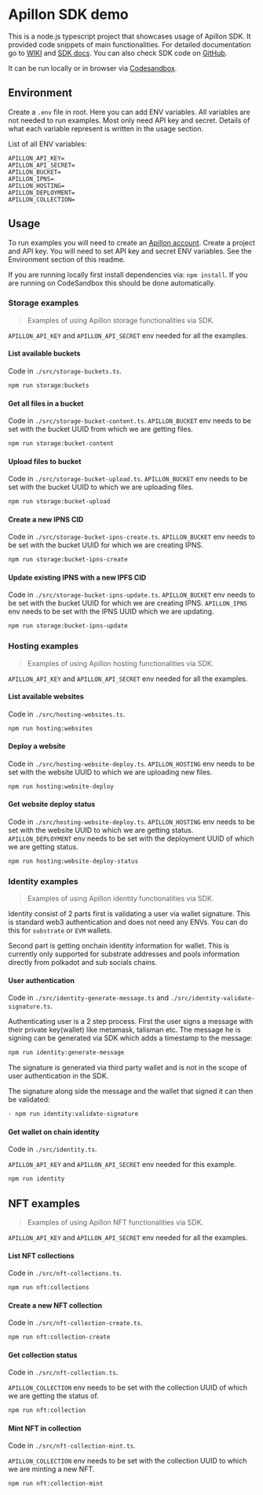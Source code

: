 # Apillon SDK demo

This is a node.js typescript project that showcases usage of Apillon SDK.
It provided code snippets of main functionalities. For detailed documentation go to [WIKI](https://wiki.apillon.io/build/5-apillon-sdk.html) and [SDK docs](https://sdk-docs.apillon.io/). You can also check SDK code on [GitHub](https://github.com/Apillon/sdk).

It can be run locally or in browser via [Codesandbox](https://codesandbox.io/).

## Environment

Create a `.env` file in root. Here you can add ENV variables. All variables are not needed to run examples.
Most only need API key and secret. Details of what each variable represent is written in the usage section.

List of all ENV variables:

```
APILLON_API_KEY=
APILLON_API_SECRET=
APILLON_BUCKET=
APILLON_IPNS=
APILLON_HOSTING=
APILLON_DEPLOYMENT=
APILLON_COLLECTION=
```

## Usage

To run examples you will need to create an [Apillon account](https://app.apillon.io/). Create a project and API key.
You will need to set API key and secret ENV variables. See the Environment section of this readme.

If you are running locally first install dependencies via: `npm install`.
If you are running on CodeSandbox this should be done automatically.

### Storage examples

> Examples of using Apillon storage functionalities via SDK.

`APILLON_API_KEY` and `APILLON_API_SECRET` env needed for all the examples.

#### List available buckets

Code in `./src/storage-buckets.ts`.

```sh
npm run storage:buckets
```

#### Get all files in a bucket

Code in `./src/storage-bucket-content.ts`.
`APILLON_BUCKET` env needs to be set with the bucket UUID from which we are getting files.

```sh
npm run storage:bucket-content
```

#### Upload files to bucket

Code in `./src/storage-bucket-upload.ts`.
`APILLON_BUCKET` env needs to be set with the bucket UUID to which we are uploading files.

```sh
npm run storage:bucket-upload
```

#### Create a new IPNS CID

Code in `./src/storage-bucket-ipns-create.ts`.
`APILLON_BUCKET` env needs to be set with the bucket UUID for which we are creating IPNS.

```sh
npm run storage:bucket-ipns-create
```

#### Update existing IPNS with a new IPFS CID

Code in `./src/storage-bucket-ipns-update.ts`.
`APILLON_BUCKET` env needs to be set with the bucket UUID for which we are creating IPNS.
`APILLON_IPNS` env needs to be set with the IPNS UUID which we are updating.

```sh
npm run storage:bucket-ipns-update
```

### Hosting examples

> Examples of using Apillon hosting functionalities via SDK.

`APILLON_API_KEY` and `APILLON_API_SECRET` env needed for all the examples.

#### List available websites

Code in `./src/hosting-websites.ts`.

```sh
npm run hosting:websites
```

#### Deploy a website

Code in `./src/hosting-website-deploy.ts`.
`APILLON_HOSTING` env needs to be set with the website UUID to which we are uploading new files.

```sh
npm run hosting:website-deploy
```

#### Get website deploy status

Code in `./src/hosting-website-deploy.ts`.
`APILLON_HOSTING` env needs to be set with the website UUID to which we are getting status.
`APILLON_DEPLOYMENT` env needs to be set with the deployment UUID of which we are getting status.

```sh
npm run hosting:website-deploy-status
```

### Identity examples

> Examples of using Apillon identity functionalities via SDK.

Identity consist of 2 parts first is validating a user via wallet signature. This is standard web3
authentication and does not need any ENVs. You can do this for `substrate` or `EVM` wallets.

Second part is getting onchain identity information for wallet. This is currently only supported for substrate addresses
and pools information directly from polkadot and sub socials chains.

#### User authentication

Code in `./src/identity-generate-message.ts` and `./src/identity-validate-signature.ts`.

Authenticating user is a 2 step process. First the user signs a message with their private key(wallet) like metamask, talisman etc. The message he is signing can be generated via SDK which adds a timestamp to the message:

```sh
npm run identity:generate-message
```

The signature is generated via third party wallet and is not in the scope of user authentication in the SDK.

The signature along side the message and the wallet that signed it can then be validated:

```sh
- npm run identity:validate-signature
```

#### Get wallet on chain identity

Code in `./src/identity.ts`.

`APILLON_API_KEY` and `APILLON_API_SECRET` env needed for this example.

```sh
npm run identity
```

## NFT examples

> Examples of using Apillon NFT functionalities via SDK.

`APILLON_API_KEY` and `APILLON_API_SECRET` env needed for all the examples.

#### List NFT collections

Code in `./src/nft-collections.ts`.

```sh
npm run nft:collections
```

#### Create a new NFT collection

Code in `./src/nft-collection-create.ts`.

```sh
npm run nft:collection-create
```

#### Get collection status

Code in `./src/nft-collection.ts`.

`APILLON_COLLECTION` env needs to be set with the collection UUID of which we are getting the status of.

```sh
npm run nft:collection
```

#### Mint NFT in collection

Code in `./src/nft-collection-mint.ts`.

`APILLON_COLLECTION` env needs to be set with the collection UUID to which we are minting a new NFT.

```sh
npm run nft:collection-mint
```

